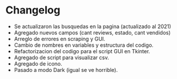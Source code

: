 # Changelog

- Se actualizaron las busquedas en la pagina (actualizado al 2021)  
- Agregado nuevos campos (cant reviews, estado, cant vendidos)  
- Arreglo de errores en scraping y GUI.  
- Cambio de nombres en variables y estructura del codigo.  
- Refactorizacion del codigo para el script GUI en Tkinter.  
- Agregado de script para visualizar csv.  
- Agregado de icono.  
- Pasado a modo Dark (igual se ve horrible).  
